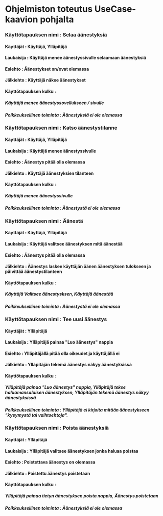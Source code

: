 # Ohjelmiston toteutus UseCase-kaavion pohjalta

### Käyttötapauksen nimi : Selaa äänestyksiä
#### Käyttäjät : Käyttäjä, Ylläpitäjä
#### Laukaisija : Käyttäjä menee äänestyssivulle selaamaan äänestyksiä
#### Esiehto : Äänestykset on/ovat olemassa
#### Jälkiehto : Käyttäjä näkee äänestykset
#### Käyttötapauksen kulku : 
##### Käyttäjä menee äänestyssovellukseen / sivulle
##### Poikkeuksellinen toiminta : Äänestyksiä ei ole olemassa

### Käyttötapauksen nimi : Katso äänestystilanne 
#### Käyttäjät : Käyttäjä, Ylläpitäjä
#### Laukaisija : Käyttäjä menee äänestyssivulle
#### Esiehto : Äänestys pitää olla olemassa
#### Jälkiehto : Käyttäjä äänestyksien tilanteen
#### Käyttötapauksen kulku : 
#####  Käyttäjä menee äänestyssivulle
##### Poikkeuksellinen toiminta : Äänestystä ei ole olemassa


### Käyttötapauksen nimi : Äänestä
#### Käyttäjät : Käyttäjä, Ylläpitäjä
#### Laukaisija : Käyttäjä valitsee äänestyksen mitä äänestää
#### Esiehto : Äänestys pitää olla olemassa
#### Jälkiehto : Äänestys laskee käyttäjän äänen äänestyksen tulokseen ja päivittää äänestystilanteen
#### Käyttötapauksen kulku : 
##### Käyttäjä Valitsee äänestysksen, Käyttäjä äänestää
##### Poikkeuksellinen toiminta : Äänestystä ei ole olemassa

### Käyttötapauksen nimi : Tee uusi äänestys
#### Käyttäjät : Ylläpitäjä
#### Laukaisija : Ylläpitäjä painaa "Luo äänestys" nappia
#### Esiehto : Ylläpitäjällä pitää olla oikeudet ja käyttäjällä ei
#### Jälkiehto : Ylläpitäjän tekemä äänestys näkyy äänestyksissä
#### Käyttötapauksen kulku : 
##### Ylläpitäjä painaa "Luo äänestys" nappia, Ylläpitäjä tekee haluamansalaisen äänestyksen, Ylläpitäjän tekemä äänestys näkyy äänestyksissä
##### Poikkeuksellinen toiminta : Ylläpitäjä ei kirjoita mitään äänestykseen "kysymystä tai vaihtoehtoja".

### Käyttötapauksen nimi : Poista äänestyksiä
#### Käyttäjät : Ylläpitäjä
#### Laukaisija : Ylläpitäjä valitsee äänestyksen jonka haluaa poistaa
#### Esiehto : Poistettava äänestys on olemassa
#### Jälkiehto : Poistettu äänestys poistetaan
#### Käyttötapauksen kulku :
##### Ylläpitäjä painaa tietyn äänestyksen poista nappia, Äänestys poistetaan
##### Poikkeuksellinen toiminta : Äänestyksiä ei ole olemassa
